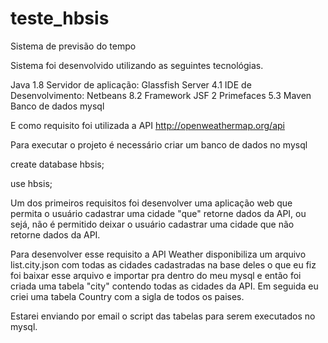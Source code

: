 # teste_hbsis
Sistema de previsão do tempo

Sistema foi desenvolvido utilizando as seguintes tecnológias.

Java 1.8
Servidor de aplicação: Glassfish Server 4.1
IDE de Desenvolvimento: Netbeans 8.2
Framework JSF 2
Primefaces 5.3
Maven
Banco de dados mysql

E como requisito foi utilizada a API  http://openweathermap.org/api  


Para executar o projeto é necessário criar um banco de dados no mysql

create database hbsis;

use hbsis;

Um dos primeiros requisitos foi desenvolver uma aplicação web que permita o usuário cadastrar uma cidade "que" retorne dados da API, ou sejá, não é permitido deixar o usuário cadastrar uma cidade que não retorne dados da API.

Para desenvolver esse requisito a API Weather disponibiliza um arquivo list.city.json com todas as cidades cadastradas na base deles o que eu fiz foi baixar esse arquivo e importar pra dentro do meu mysql e então foi criada uma tabela "city" contendo todas as cidades da API. 
Em seguida eu criei uma tabela Country com a sigla de todos os paises. 

Estarei enviando por email o script das tabelas para serem executados no mysql.



